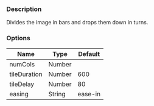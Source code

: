 ### Description
Divides the image in bars and drops them down in turns.

### Options
| Name | Type | Default |
|------|------|---------|
| numCols | Number |  |
| tileDuration | Number | 600 |
| tileDelay | Number | 80 |
| easing | String | ease-in |
